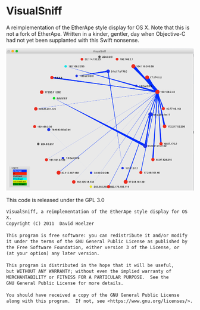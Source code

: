 # VisualSniff
A reimplementation of the EtherApe style display for OS X.  Note that this is not a fork of EtherApe.  Written in a kinder, gentler, day when Objective-C had not yet been supplanted with this Swift nonsense.

![](screenshot.png)

This code is released under the GPL 3.0


    VisualSniff, a reimplementation of the EtherApe style display for OS X.
    Copyright (C) 2011  David Hoelzer

    This program is free software: you can redistribute it and/or modify
    it under the terms of the GNU General Public License as published by
    the Free Software Foundation, either version 3 of the License, or
    (at your option) any later version.

    This program is distributed in the hope that it will be useful,
    but WITHOUT ANY WARRANTY; without even the implied warranty of
    MERCHANTABILITY or FITNESS FOR A PARTICULAR PURPOSE.  See the
    GNU General Public License for more details.

    You should have received a copy of the GNU General Public License
    along with this program.  If not, see <https://www.gnu.org/licenses/>.
